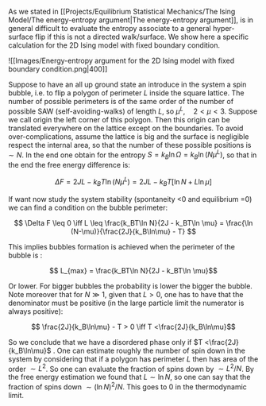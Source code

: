 As we stated in [[Projects/Equilibrium Statistical Mechanics/The Ising Model/The energy-entropy argument|The energy-entropy argument]], is in general difficult to evaluate the entropy associate to a general hyper-surface flip if this is not a directed walk/surface.
We show here a specific calculation for the 2D Ising model with fixed boundary condition.

![[Images/Energy-entropy argument for the 2D Ising model with fixed boundary condition.png|400]]

Suppose to have an all up ground state an introduce in the system a spin bubble, i.e. to flip a polygon of perimeter $L$ inside the square lattice.
The number of possible perimeters is of the same order of the number of possible SAW (self-avoiding-walks) of length $L$, so $\mu^L, \quad 2<\mu<3$. Suppose we call origin the left corner of this polygon. Then this origin can be translated everywhere on the lattice except on the boundaries. To avoid over-complications, assume the lattice is big and the surface is negligible respect the internal area, so that the number of these possible positions is $\sim N$.
In the end one obtain for the entropy $S = k_B\ln \Omega = k_B\ln (N\mu^L)$, so that in the end the free energy difference is:

$$ \Delta F = 2JL -  k_BT\ln (N\mu^L) = 2JL -  k_BT[\ln N + L\ln \mu]  $$

If want now study the system stability (spontaneity <0 and equilibrium =0) we can find a condition on the bubble perimeter:

$$ \Delta F \leq 0 \iff L \leq \frac{k_BT\ln N}{2J - k_BT\ln \mu} = \frac{\ln (N-\mu)}{\frac{2J}{k_B\ln\mu} - T} $$

This implies bubbles formation is achieved when the perimeter of the bubble is :

$$ L_{max} = \frac{k_BT\ln N}{2J - k_BT\ln \mu}$$

Or lower. For bigger bubbles the probability is lower the bigger the bubble.
Note moreover that for $N \gg 1$, given that $L > 0$, one has to have that the denominator must be positive (in the large particle limit the numerator is always positive):

$$ \frac{2J}{k_B\ln\mu} - T > 0 \iff  T <\frac{2J}{k_B\ln\mu}$$

So we conclude that we have a disordered phase only if $T <\frac{2J}{k_B\ln\mu}$ .
One can estimate roughly the number of spin down in the system by considering that if a polygon has perimeter $L$ then has area of the order $\sim L^2$. So one can evaluate the fraction of spins down by $\sim L^2/N$.
By the free energy estimation we found that $L \sim \ln N$, so one can say that the fraction of spins down $\sim (\ln N)^2/N$. This goes to 0 in the thermodynamic limit.
